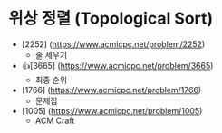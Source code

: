 위상 정렬 (Topological Sort)
==========================================================================================
* [2252] (https://www.acmicpc.net/problem/2252)
  * 줄 세우기
* 👍[3665] (https://www.acmicpc.net/problem/3665)
  * 최종 순위
* [1766] (https://www.acmicpc.net/problem/1766)
  * 문제집
* [1005] (https://www.acmicpc.net/problem/1005)
  * ACM Craft
